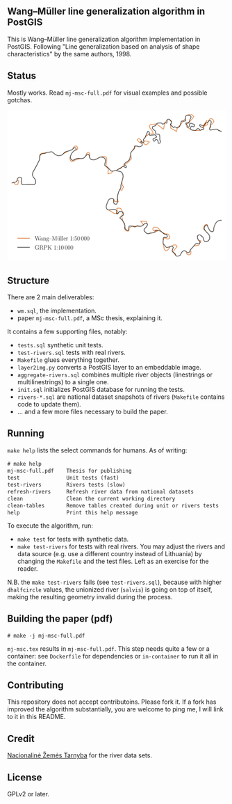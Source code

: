 Wang–Müller line generalization algorithm in PostGIS
----------------------------------------------------

This is Wang–Müller line generalization algorithm implementation in PostGIS.
Following "Line generalization based on analysis of shape characteristics" by
the same authors, 1998.

Status
------

Mostly works. Read `mj-msc-full.pdf` for visual examples and possible gotchas.

![line simplification example](https://raw.githubusercontent.com/motiejus/wm/main/salvis.png)

Structure
---------

There are 2 main deliverables:

- `wm.sql`, the implementation.
- paper `mj-msc-full.pdf`, a MSc thesis, explaining it.

It contains a few supporting files, notably:

- `tests.sql` synthetic unit tests.
- `test-rivers.sql` tests with real rivers.
- `Makefile` glues everything together.
- `layer2img.py` converts a PostGIS layer to an embeddable image.
- `aggregate-rivers.sql` combines multiple river objects (linestrings or
  multilinestrings) to a single one.
- `init.sql` initializes PostGIS database for running the tests.
- `rivers-*.sql` are national dataset snapshots of rivers (`Makefile`
  contains code to update them).
- ... and a few more files necessary to build the paper.

Running
-------

`make help` lists the select commands for humans. As of writing:

```
# make help
mj-msc-full.pdf    Thesis for publishing
test               Unit tests (fast)
test-rivers        Rivers tests (slow)
refresh-rivers     Refresh river data from national datasets
clean              Clean the current working directory
clean-tables       Remove tables created during unit or rivers tests
help               Print this help message
```

To execute the algorithm, run:

- `make test` for tests with synthetic data.
- `make test-rivers` for tests with real rivers. You may adjust the rivers and
  data source (e.g. use a different country instead of Lithuania) by changing
  the `Makefile` and the test files. Left as an exercise for the reader.

N.B. the `make test-rivers` fails (see `test-rivers.sql`), because with higher
`dhalfcircle` values, the unionized river (`salvis`) is going on top of itself,
making the resulting geometry invalid during the process.

Building the paper (pdf)
------------------------

```
# make -j mj-msc-full.pdf
```

`mj-msc.tex` results in `mj-msc-full.pdf`. This step needs quite a few
or a container: see `Dockerfile` for dependencies or `in-container` to run
it all in the container.

Contributing
------------

This repository does not accept contributoins. Please fork it. If a fork has
improved the algorithm substantially, you are welcome to ping me, I will link
to it in this README.

Credit
------

[Nacionalinė Žemės Tarnyba](http://nzt.lt/) for the river data sets.


License
-------

GPLv2 or later.
